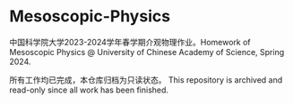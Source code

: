 # Mesoscopic-Physics
中国科学院大学2023-2024学年春学期介观物理作业。Homework of Mesoscopic Physics @ University of Chinese Academy of Science, Spring 2024.

所有工作均已完成，本仓库归档为只读状态。 This repository is archived and read-only since all work has been finished.
